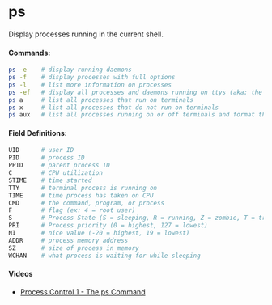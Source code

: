 ps
===
Display processes running in the current shell.

#### Commands:
```sh
ps -e    # display running daemons
ps -f    # display processes with full options
ps -l    # list more information on processes
ps -ef   # display all processes and daemons running on ttys (aka: the terminal)
ps a     # list all processes that run on terminals
ps x     # list all processes that do not run on terminals
ps aux   # list all processes running on or off terminals and format the results with additional info
```

#### Field Definitions:
```sh
UID      # user ID
PID      # process ID
PPID     # parent process ID
C        # CPU utilization
STIME    # time started
TTY      # terminal process is running on
TIME     # time process has taken on CPU
CMD      # the command, program, or process
F        # flag (ex: 4 = root user)
S        # Process State (S = sleeping, R = running, Z = zombie, T = traced)
PRI      # Process priority (0 = highest, 127 = lowest)
NI       # nice value (-20 = highest, 19 = lowest)
ADDR     # process memory address
SZ       # size of process in memory
WCHAN    # what process is waiting for while sleeping

```

#### Videos
 - [Process Control 1 - The ps Command](https://www.youtube.com/watch?v=B2ly0I4Uz7o)

